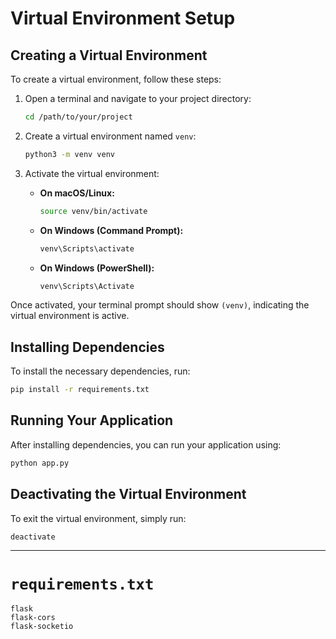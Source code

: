 # Virtual Environment Setup

## Creating a Virtual Environment
To create a virtual environment, follow these steps:

1. Open a terminal and navigate to your project directory:
   ```bash
   cd /path/to/your/project
   ```

2. Create a virtual environment named `venv`:
   ```bash
   python3 -m venv venv
   ```

3. Activate the virtual environment:
   - **On macOS/Linux:**
     ```bash
     source venv/bin/activate
     ```
   - **On Windows (Command Prompt):**
     ```cmd
     venv\Scripts\activate
     ```
   - **On Windows (PowerShell):**
     ```powershell
     venv\Scripts\Activate
     ```

Once activated, your terminal prompt should show `(venv)`, indicating the virtual environment is active.

## Installing Dependencies
To install the necessary dependencies, run:
```bash
pip install -r requirements.txt
```

## Running Your Application
After installing dependencies, you can run your application using:
```bash
python app.py
```

## Deactivating the Virtual Environment
To exit the virtual environment, simply run:
```bash
deactivate
```

---

# `requirements.txt`
```
flask
flask-cors
flask-socketio
```
